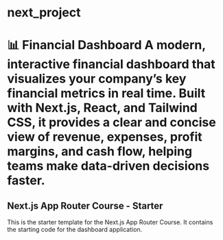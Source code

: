 
# next_project
📊 Financial Dashboard  A modern, interactive financial dashboard that visualizes your company’s key financial metrics in real time. Built with Next.js, React, and Tailwind CSS, it provides a clear and concise view of revenue, expenses, profit margins, and cash flow, helping teams make data-driven decisions faster.
=======
## Next.js App Router Course - Starter

This is the starter template for the Next.js App Router Course. It contains the starting code for the dashboard application.



